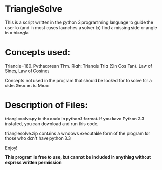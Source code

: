 TriangleSolve
====
This is a script written in the python 3 programming language to guide the user to (and in most cases launches a solver 
to) find a missing side or angle in a triangle.


Concepts used:
====
Triangle=180, Pythagorean Thm, Right Triangle Trig (Sin Cos Tan), Law of Sines, Law of Cosines

Concepts not used in the program that should be looked for to solve for a side: Geometric Mean

Description of Files:
====
trianglesolve.py is the code in python3 format. If you have Python 3.3 installed, you can download and run this code.

trianglesolve.zip contains a windows executable form of the program for those who don't have python 3.3

Enjoy!

**This program is free to use, but cannot be included in anything without express written permission**
